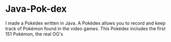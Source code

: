 # Java-Pok-dex
I made a Pokédex written in Java. A Pokédex allows you to record and keep track of Pokémon found in the video games. This Pokédex includes the first 151 Pokémon, the real OG's
